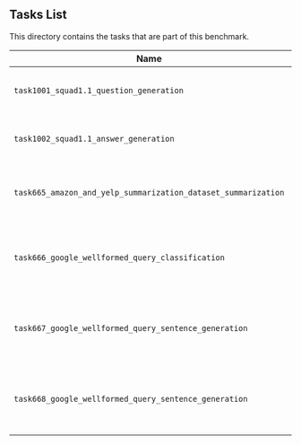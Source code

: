 ## Tasks List 

This directory contains the tasks that are part of this benchmark. 


Name | Summary | Category
---- | ----------- | --------
`task1001_squad1.1_question_generation` | Generating guestions (based on SQuAD 1.1) | Question Generation  
`task1002_squad1.1_answer_generation` | Generating answers to SQuAD 1.1 questions | Answer Generation
`task665_amazon_and_yelp_summarization_dataset_summarization` | Generating summaries to amazon/yelp reviews | Summarization
`task666_google_wellformed_query_classification` | Given a query, classify whether it's a good or bad query | Classification
`task667_google_wellformed_query_sentence_generation` | Given a set of queries, find out the query which is not well-formed | Sentence Generation
`task668_google_wellformed_query_sentence_generation` | Given a set of queries, find out the query which is well-formed | Sentence Generation
